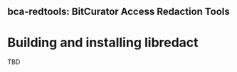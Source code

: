bca-redtools: BitCurator Access Redaction Tools
----------------------------------------------------

# Building and installing libredact

TBD

